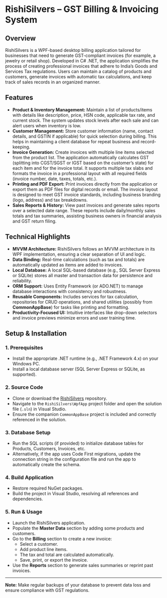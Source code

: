 # RishiSilvers – GST Billing & Invoicing System

## Overview
RishiSilvers is a WPF-based desktop billing application tailored for businesses that need to generate GST-compliant invoices (for example, a jewelry or retail shop). Developed in C# .NET, the application simplifies the process of creating professional invoices that adhere to India’s Goods and Services Tax regulations. Users can maintain a catalog of products and customers, generate invoices with automatic tax calculations, and keep track of sales records in an organized manner.

## Features

- **Product & Inventory Management:** Maintain a list of products/items with details like description, price, HSN code, applicable tax rate, and current stock. The system updates stock levels after each sale and can alert users when inventory is low.
- **Customer Management:** Store customer information (name, contact details, and GSTIN if applicable) for quick selection during billing. This helps in maintaining a client database for repeat business and record-keeping.
- **Invoice Generation:** Create invoices with multiple line items selected from the product list. The application automatically calculates GST (splitting into CGST/SGST or IGST based on the customer’s state) for each item and for the invoice total. It supports multiple tax slabs and formats the invoice in a professional layout with all required fields (invoice number, date, taxes, totals, etc.).
- **Printing and PDF Export:** Print invoices directly from the application or export them as PDF files for digital records or email. The invoice layout is designed to meet GST invoice standards, including business branding (logo, address) and tax breakdowns.
- **Sales Reports & History:** View past invoices and generate sales reports over a selected date range. These reports include daily/monthly sales totals and tax summaries, assisting business owners in financial analysis and GST return filing.

## Technical Highlights

- **MVVM Architecture:** RishiSilvers follows an MVVM architecture in its WPF implementation, ensuring a clear separation of UI and logic.
- **Data Binding:** Real-time calculations (such as tax and totals) are automatically updated as items are added to invoices.
- **Local Database:** A local SQL-based database (e.g., SQL Server Express or SQLite) stores all master and transaction data for persistence and reliability.
- **ORM Support:** Uses Entity Framework (or ADO.NET) to manage database interactions with consistency and robustness.
- **Reusable Components:** Includes services for tax calculation, repositories for CRUD operations, and shared utilities (possibly from **CommonAppBase**) for tasks like printing and formatting.
- **Productivity-Focused UI:** Intuitive interfaces like drop-down selectors and invoice previews minimize errors and user training time.

## Setup & Installation

### 1. Prerequisites
- Install the appropriate .NET runtime (e.g., .NET Framework 4.x) on your Windows PC.
- Install a local database server (SQL Server Express or SQLite, as supported).

### 2. Source Code
- Clone or download the [RishiSilvers](https://github.com/hariprakashdhoddubasker/RishiSilvers) repository.
- Navigate to the `RishiSilvers\WpfApp` project folder and open the solution file (`.sln`) in Visual Studio.
- Ensure the companion `CommonAppBase` project is included and correctly referenced in the solution.

### 3. Database Setup
- Run the SQL scripts (if provided) to initialize database tables for Products, Customers, Invoices, etc.
- Alternatively, if the app uses Code First migrations, update the connection string in the configuration file and run the app to automatically create the schema.

### 4. Build Application
- Restore required NuGet packages.
- Build the project in Visual Studio, resolving all references and dependencies.

### 5. Run & Usage
- Launch the RishiSilvers application.
- Populate the **Master Data** section by adding some products and customers.
- Go to the **Billing** section to create a new invoice:
  - Select a customer.
  - Add product line items.
  - The tax and total are calculated automatically.
  - Save, print, or export the invoice.
- Use the **Reports** section to generate sales summaries or reprint past invoices.

---

**Note:** Make regular backups of your database to prevent data loss and ensure compliance with GST regulations.
